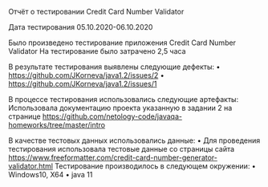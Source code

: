 Отчёт о тестировании Credit Card Number Validator

Дата тестирования
05.10.2020-06.10.2020

Было произведено тестирование приложения Credit Card Number Validator
На тестирование было затрачено 2,5 часа

В результате тестирования выявлены следующие дефекты:
•	https://github.com/JKorneva/java1.2/issues/2
•	https://github.com/JKorneva/java1.2/issues/1


В процессе тестирования использовались следующие артефакты:
Использовала документацию проекта указанную в задании 2 на странице https://github.com/netology-code/javaqa-homeworks/tree/master/intro

В качестве тестовых данных использовались данные:
•	Для проведения тестирования использовала тестовые данные со страницы сайта https://www.freeformatter.com/credit-card-number-generator-validator.html
Тестирование производилось в следующем окружении:
•	Windows10, X64
•	java 11

